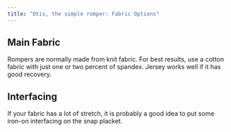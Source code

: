```yaml
---
title: "Otis, the simple romper: Fabric Options"
---
```


## Main Fabric 

Rompers are normally made from knit fabric. For best results, use a cotton fabric with just one or two percent of spandex. 
Jersey works well if it has good recovery.

## Interfacing

If your fabric has a lot of stretch, it is probably a good idea to put some iron-on interfacing on the snap placket. 